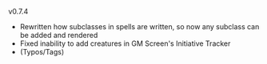 v0.7.4

- Rewritten how subclasses in spells are written, so now any subclass can be added and rendered
- Fixed inability to add creatures in GM Screen's Initiative Tracker
- (Typos/Tags)
